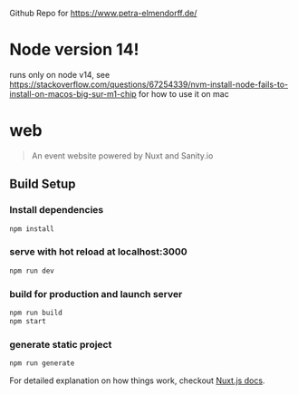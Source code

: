 Github Repo for https://www.petra-elmendorff.de/

# Node version 14!
runs only on node v14, see https://stackoverflow.com/questions/67254339/nvm-install-node-fails-to-install-on-macos-big-sur-m1-chip for how to use it on mac

# web

> An event website powered by Nuxt and Sanity.io

## Build Setup

### Install dependencies

``` bash
npm install
```

### serve with hot reload at localhost:3000

``` bash
npm run dev
```

### build for production and launch server

``` bash
npm run build
npm start
```

### generate static project

``` bash
npm run generate
```

For detailed explanation on how things work, checkout [Nuxt.js docs](https://nuxtjs.org).
